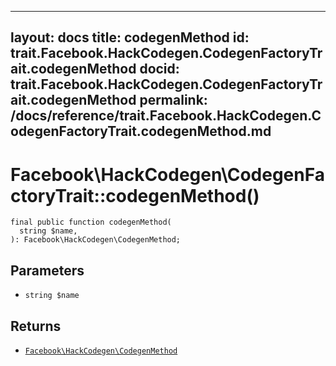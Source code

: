 
***

layout: docs
title: codegenMethod
id: trait.Facebook.HackCodegen.CodegenFactoryTrait.codegenMethod
docid: trait.Facebook.HackCodegen.CodegenFactoryTrait.codegenMethod
permalink: /docs/reference/trait.Facebook.HackCodegen.CodegenFactoryTrait.codegenMethod.md
---







# Facebook\\HackCodegen\\CodegenFactoryTrait::codegenMethod()




``` Hack
final public function codegenMethod(
  string $name,
): Facebook\HackCodegen\CodegenMethod;
```




## Parameters




+ ` string $name `




## Returns




* [` Facebook\HackCodegen\CodegenMethod `](<class.Facebook.HackCodegen.CodegenMethod.md>)